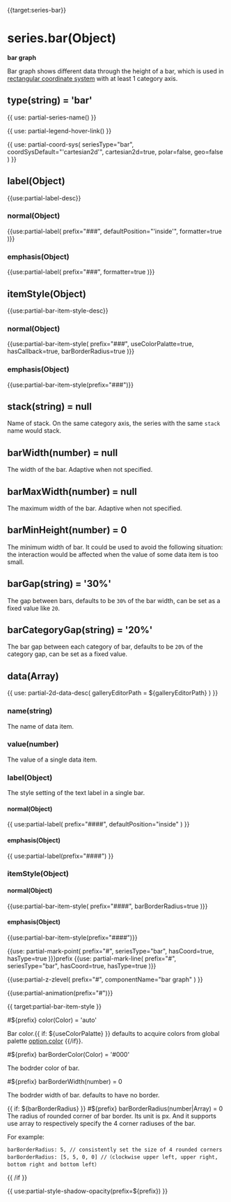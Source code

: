 {{target:series-bar}}

# series.bar(Object)

**bar graph**

Bar graph shows different data through the height of a bar, which is used in [rectangular coordinate system](~grid) with at least 1 category axis.

## type(string) = 'bar'

{{ use: partial-series-name() }}

{{ use: partial-legend-hover-link() }}

{{ use: partial-coord-sys(
    seriesType="bar",
    coordSysDefault="'cartesian2d'",
    cartesian2d=true,
    polar=false,
    geo=false
) }}

## label(Object)
{{use:partial-label-desc}}
### normal(Object)
{{use:partial-label(
    prefix="###",
    defaultPosition="'inside'",
    formatter=true
)}}
### emphasis(Object)
{{use:partial-label(
    prefix="###",
    formatter=true
)}}

## itemStyle(Object)
{{use:partial-bar-item-style-desc}}
### normal(Object)
{{use:partial-bar-item-style(
    prefix="###",
    useColorPalatte=true,
    hasCallback=true,
    barBorderRadius=true
)}}
### emphasis(Object)
{{use:partial-bar-item-style(prefix="###")}}


## stack(string) = null
Name of stack. On the same category axis, the series with the same `stack` name would stack.

## barWidth(number) = null
The width of the bar. Adaptive when not specified.

## barMaxWidth(number) = null
The maximum width of the bar. Adaptive when not specified.

## barMinHeight(number) = 0
The minimum width of bar. It could be used to avoid the following situation: the interaction would be affected when the value of some data item is too small.

## barGap(string) = '30%'
The gap between bars, defaults to be `30%` of the bar width, can be set as a fixed value like `20`.

## barCategoryGap(string) = '20%'
The bar gap between each category of bar, defaults to be `20%` of the category gap, can be set as a fixed value.

## data(Array)

{{ use: partial-2d-data-desc(
    galleryEditorPath = ${galleryEditorPath}
) }}

### name(string)
The name of data item.

### value(number)
The value of a single data item.

### label(Object)
The style setting of the text label in a single bar.

#### normal(Object)
{{ use:partial-label(
    prefix="####",
    defaultPosition="inside"
) }}
#### emphasis(Object)
{{ use:partial-label(prefix="####") }}

### itemStyle(Object)
#### normal(Object)
{{use:partial-bar-item-style(
    prefix="####",
    barBorderRadius=true
)}}
#### emphasis(Object)
{{use:partial-bar-item-style(prefix="####")}}

{{use: partial-mark-point(
    prefix="#",
    seriesType="bar",
    hasCoord=true,
    hasType=true
)}}prefix
{{use: partial-mark-line(
    prefix="#",
    seriesType="bar",
    hasCoord=true,
    hasType=true
)}}

{{use:partial-z-zlevel(
    prefix="#",
    componentName="bar graph"
) }}

{{use:partial-animation(prefix="#")}}


{{ target:partial-bar-item-style }}

#${prefix} color(Color) = 'auto'

Bar color.{{ if: ${useColorPalatte} }} defaults to acquire colors from global palette [option.color](~color) {{/if}}.

#${prefix} barBorderColor(Color) = '#000'

The bodrder color of bar.

#${prefix} barBorderWidth(number) = 0

The bodrder width of bar. defaults to have no border.

{{ if: ${barBorderRadius} }}
#${prefix} barBorderRadius(number|Array) = 0
The radius of rounded corner of bar border. Its unit is px. And it supports use array to respectively specify the 4 corner radiuses of the bar.

For example:
```
barBorderRadius: 5, // consistently set the size of 4 rounded corners
barBorderRadius: [5, 5, 0, 0] //（clockwise upper left, upper right, bottom right and bottom left）
```
{{ /if }}

{{ use:partial-style-shadow-opacity(prefix=${prefix}) }}

